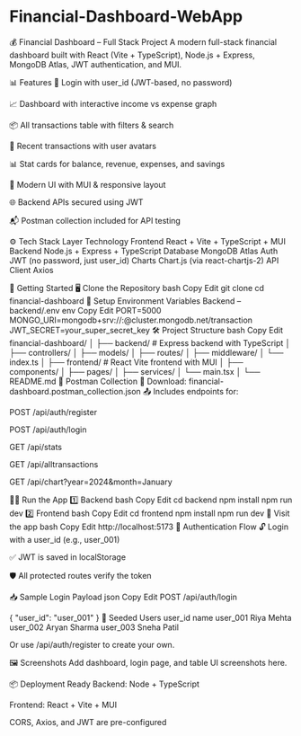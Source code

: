 # Financial-Dashboard-WebApp
💰 Financial Dashboard – Full Stack Project
A modern full-stack financial dashboard built with React (Vite + TypeScript), Node.js + Express, MongoDB Atlas, JWT authentication, and MUI.

📊 Features
🔐 Login with user_id (JWT-based, no password)

📈 Dashboard with interactive income vs expense graph

📦 All transactions table with filters & search

👤 Recent transactions with user avatars

📊 Stat cards for balance, revenue, expenses, and savings

🎨 Modern UI with MUI & responsive layout

🌐 Backend APIs secured using JWT

📬 Postman collection included for API testing

⚙️ Tech Stack
Layer	Technology
Frontend	React + Vite + TypeScript + MUI
Backend	Node.js + Express + TypeScript
Database	MongoDB Atlas
Auth	JWT (no password, just user_id)
Charts	Chart.js (via react-chartjs-2)
API Client	Axios

🚀 Getting Started
🖥️ Clone the Repository
bash
Copy
Edit
git clone 
cd financial-dashboard
🧩 Setup Environment Variables
Backend – backend/.env
env
Copy
Edit
PORT=5000
MONGO_URI=mongodb+srv://<username>:<password>@cluster.mongodb.net/transaction
JWT_SECRET=your_super_secret_key
🛠️ Project Structure
bash
Copy
Edit
financial-dashboard/
│
├── backend/               # Express backend with TypeScript
│   ├── controllers/
│   ├── models/
│   ├── routes/
│   ├── middleware/
│   └── index.ts
│
├── frontend/              # React Vite frontend with MUI
│   ├── components/
│   ├── pages/
│   ├── services/
│   └── main.tsx
│
└── README.md
🧪 Postman Collection
📁 Download: financial-dashboard.postman_collection.json
📤 Includes endpoints for:

POST /api/auth/register

POST /api/auth/login

GET /api/stats

GET /api/alltransactions

GET /api/chart?year=2024&month=January

🧑‍💻 Run the App
1️⃣ Backend
bash
Copy
Edit
cd backend
npm install
npm run dev
2️⃣ Frontend
bash
Copy
Edit
cd frontend
npm install
npm run dev
🔗 Visit the app
bash
Copy
Edit
http://localhost:5173
🔐 Authentication Flow
🔓 Login with a user_id (e.g., user_001)

✅ JWT is saved in localStorage

🛡️ All protected routes verify the token

📥 Sample Login Payload
json
Copy
Edit
POST /api/auth/login

{
  "user_id": "user_001"
}
📌 Seeded Users
user_id	name
user_001	Riya Mehta
user_002	Aryan Sharma
user_003	Sneha Patil

Or use /api/auth/register to create your own.

🖼️ Screenshots
Add dashboard, login page, and table UI screenshots here.

📦 Deployment Ready
Backend: Node + TypeScript

Frontend: React + Vite + MUI

CORS, Axios, and JWT are pre-configured

